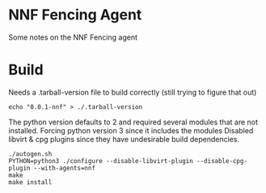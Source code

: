 # NNF Fencing Agent

Some notes on the NNF Fencing agent

# Build

Needs a .tarball-version file to build correctly (still trying to figure that out)

```
echo "0.0.1-nnf" > ./.tarball-version
```

The python version defaults to 2 and required several modules that are not installed. Forcing python version 3 since it includes the modules
Disabled libvirt & cpg plugins since they have undesirable build dependencies.

```
./autogen.sh
PYTHON=python3 ./configure --disable-libvirt-plugin --disable-cpg-plugin --with-agents=nnf
make
make install
```